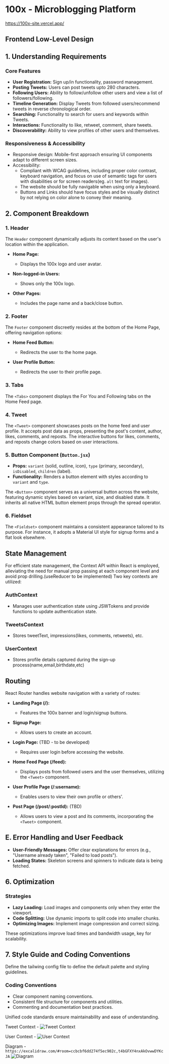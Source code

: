 # 100x - Microblogging Platform

https://100x-site.vercel.app/

## Frontend Low-Level Design

## 1. Understanding Requirements

### Core Features

- **User Registration:** Sign up/in functionality, password management.
- **Posting Tweets:** Users can post tweets upto 280 characters.
- **Following Users:** Ability to follow/unfollow other users and view a list of followers/following.
- **Timeline Generation:** Display Tweets from followed users/recommend tweets in reverse chronological order.
- **Searching:** Functionality to search for users and keywords within Tweets.
- **Interactions:** Functionality to like, retweet, comment, share tweets.
- **Discoverability:** Ability to view profiles of other users and themselves.

### Responsiveness & Accessibility

- Responsive design: Mobile-first approach ensuring UI components adapt to different screen sizes.
- Accessibility:
  - Compliant with WCAG guidelines, including proper color contrast, keyboard navigation, and focus on use of semantic tags for users with disabilities or for screen readers(eg. `alt` text for images).
  - The website should be fully navigable when using only a keyboard.
  - Buttons and Links should have focus styles and be visually distinct by not relying on color alone to convey their meaning.

## 2. Component Breakdown

### 1. Header

The `Header` component dynamically adjusts its content based on the user's location within the application.

- **Home Page:**

  - Displays the 100x logo and user avatar.

- **Non-logged-in Users:**

  - Shows only the 100x logo.

- **Other Pages:**
  - Includes the page name and a back/close button.

### 2. Footer

The `Footer` component discreetly resides at the bottom of the Home Page, offering navigation options:

- **Home Feed Button:**

  - Redirects the user to the home page.

- **User Profile Button:**
  - Redirects the user to their profile page.

### 3. Tabs

The `<Tabs>` component displays the For You and Following tabs on the Home Feed page.

### 4. Tweet

The `<Tweet>` component showcases posts on the home feed and user profile. It accepts post data as props, presenting the post's content, author, likes, comments, and reposts. The interactive buttons for likes, comments, and reposts change colors based on user interactions.

### 5. Button Component (`Button.jsx`)

- **Props:** `variant` (solid, outline, icon), `type` (primary, secondary), `isDisabled`, `children` (label).
- **Functionality:** Renders a button element with styles according to `variant` and `type`.

The `<Button>` component serves as a universal button across the website, featuring dynamic styles based on variant, size, and disabled state. It inherits all native HTML button element props through the spread operator.

### 6. Fieldset

The `<Fieldset>` component maintains a consistent appearance tailored to its purpose. For instance, it adopts a Material UI style for signup forms and a flat look elsewhere.

## State Management

For efficient state management, the Context API within React is employed, alleviating the need for manual prop passing at each component level and avoid prop drilling.(useReducer to be implemented)
Two key contexts are utilized:

### AuthContext

- Manages user authentication state using JSWTokens and provide functions to update authentication state.

### TweetsContext

- Stores tweetText, impressions(likes, comments, retweets), etc.

### UserContext

- Stores profile details captured during the sign-up process(name,email,birthdate,etc)

## Routing

React Router handles website navigation with a variety of routes:

- **Landing Page (/):**

  - Features the 100x banner and login/signup buttons.

- **Signup Page:**

  - Allows users to create an account.

- **Login Page:** (TBD - to be developed)

  - Requires user login before accessing the website.

- **Home Feed Page (/feed):**

  - Displays posts from followed users and the user themselves, utilizing the `<Tweet>` component.

- **User Profile Page (/:username):**

  - Enables users to view their own profile or others'.

- **Post Page (/post/:postId):** (TBD)
  - Allows users to view a post and its comments, incorporating the `<Tweet>` component.

## E. Error Handling and User Feedback

- **User-Friendly Messages:** Offer clear explanations for errors (e.g., "Username already taken", "Failed to load posts").
- **Loading States:** Skeleton screens and spinners to indicate data is being fetched.

## 6. Optimization

### Strategies

- **Lazy Loading:** Load images and components only when they enter the viewport.
- **Code Splitting:** Use dynamic imports to split code into smaller chunks.
- **Optimizing Images:** Implement image compression and correct sizing.

These optimizations improve load times and bandwidth usage, key for scalability.

## 7. Style Guide and Coding Conventions

Define the tailwing config file to define the default palette and styling guidelines.

### Coding Conventions

- Clear component naming conventions.
- Consistent file structure for components and utilities.
- Commenting and documentation best practices.

Unified code standards ensure maintainability and ease of understanding.

Tweet Context - ![Tweet Context](/public/tweet-context.png)

User Context - ![User Context](/public/user-context.png)

Diagram -` https://excalidraw.com/#room=ccbcbf6dd274f5ec902c,t4bGFXY4nxAkOvwwDYKcJA`
![Diagram](/public/image.png)
